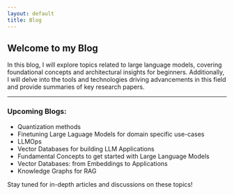 ```yaml
---
layout: default
title: Blog
---
```


## Welcome to my Blog

In this blog, I will explore topics related to large language models, covering foundational concepts and architectural insights for beginners. Additionally, I will delve into the tools and technologies driving advancements in this field and provide summaries of key research papers.

---

### Upcoming Blogs:
- Quantization methods 
- Finetuning Large Laguage Models for domain specific use-cases
- LLMOps
- Vector Databases for building LLM Applications
- Fundamental Concepts to get started with Large Language Models
- Vector Databases: from Embeddings to Applications
- Knowledge Graphs for RAG

Stay tuned for in-depth articles and discussions on these topics!

